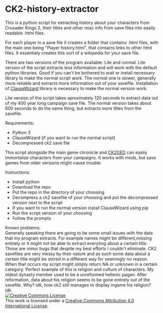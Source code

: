 # CK2-history-extractor

This is a python script for extracting history about your characters from Crusader Kings 2, their titles and other misc info from save files into easily readable .html files.

For each player in a save file it creates a folder that contains .html files, with the main one being "Player history.html", that contains links to other html files.
It essentialy creates this sort of a wikipedia for your save file.

There are two versions of the program available: Lite and normal.
Lite version of the script extracts less information and will work with the default python libraries. Good if you can't be bothered to wait or install necessary library to make the normal script work.
The normal one is slower, generally more reliable and extracts more information out of your savefile. Installation of [ClauseWizard](https://github.com/Shadark/ClauseWizard) library is necessary to make the normal version work.

Lite version of the script takes aproximately 120 seconds to extract data out of my 400 year long campaign save file. The normal version takes about 600 seconds to do the same thing, but extracts more titles from the savefile.

Requirements:
<ul> 
  <li>Python 3</li>
  <li>ClauseWizard (if you want to run the normal script)</li>
  <li>Decompressed ck2 save file</li>
</ul>

This script alongside the main game chronicle and [CK2GED](https://github.com/faiuwle/CK2GED) can easily immortalize characters from your campaigns.
It works with mods, but save games from older versions might cause trouble.

Instructions:
<ul> 
  <li>Install python</li>
  <li>Download the repo</li>
  <li>Put the repo in the directory of your choosing</li>
  <li>Decompress a ck2 savefile of your choosing and put the decompressed version next to the script</li>
  <li>If you want to run the normal version install ClauseWizard using pip</li>
  <li>Run the script version of your choosing</li>
  <li>Follow the prompts</li>
</ul>

Known problems:<br>
Generally speaking there are going to be some small issues with the data that my program extracts. For example names might be different,missing entirely or it might not be able to extract everyting about a certain title. Those are minor bugs that despite my best efforts I couldn't eliminate. CK2 savefiles are very messy by their nature and as such some data about a certain title might be stored in a different way for seemingly no reason. When that occurs my script might simply return NA or unknown in a certain category. Perfect example of this is religion and culture of characters. My oldest dynasty member used to be a unreformed hellenic pagan. After reformation, data about his religion seems to be gone entirely out of the savefile. Why? idk, how ck2 still manages to display ingame his religion? idk.
<br>
<a rel="license" href="http://creativecommons.org/licenses/by/4.0/"><img alt="Creative Commons License" style="border-width:0" src="https://i.creativecommons.org/l/by/4.0/88x31.png" /></a><br />This work is licensed under a <a rel="license" href="http://creativecommons.org/licenses/by/4.0/">Creative Commons Attribution 4.0 International License</a>.
